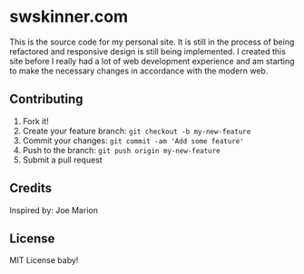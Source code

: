 # swskinner.com

This is the source code for my personal site. It is still in the process of being refactored and responsive design is still being implemented. I created this site before I really had a lot of web development experience and am starting to make the necessary changes in accordance with the modern web.


## Contributing

1. Fork it!
2. Create your feature branch: `git checkout -b my-new-feature`
3. Commit your changes: `git commit -am 'Add some feature'`
4. Push to the branch: `git push origin my-new-feature`
5. Submit a pull request


## Credits

Inspired by: Joe Marion

## License

MIT License baby!
